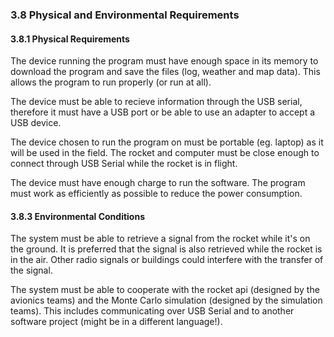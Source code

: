 ### 3.8 Physical and Environmental Requirements

#### 3.8.1 Physical Requirements

The device running the program must have enough space in its memory to download the program and save the files (log, weather and map data). This allows the program to run properly (or run at all).

The device must be able to recieve information through the USB serial, therefore it must have a USB port or be able to use an adapter to accept a USB device.

The device chosen to run the program on must be portable (eg. laptop) as it will be used in the field. The rocket and computer must be close enough to connect through USB Serial while the rocket is in flight.

The device must have enough charge to run the software. The program must work as efficiently as possible to reduce the power consumption.

#### 3.8.3 Environmental Conditions

The system must be able to retrieve a signal from the rocket while it's on the ground. It is preferred that the signal is also retrieved while the rocket is in the air. Other radio signals or buildings could interfere with the transfer of the signal.

The system must be able to cooperate with the rocket api (designed by the avionics teams) and the Monte Carlo simulation (designed by the simulation teams). This includes communicating over USB Serial and to another software project (might be in a different language!).